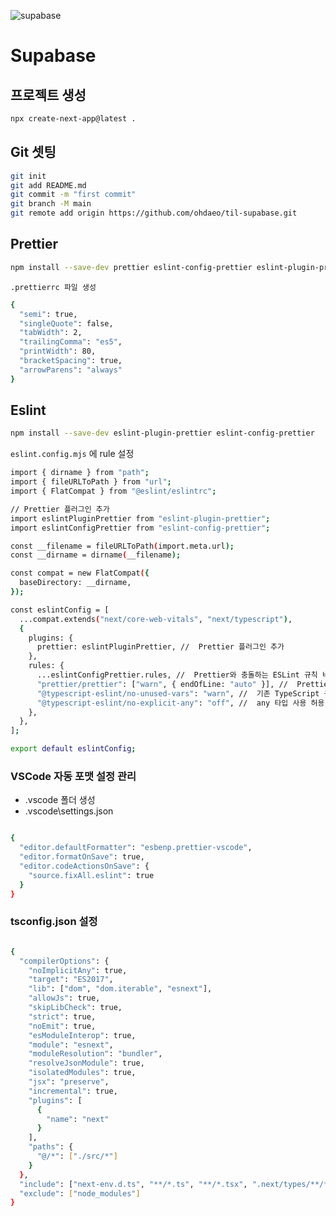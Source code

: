 ![supabase](https://noticon-static.tammolo.com/dgggcrkxq/image/upload/v1720579881/noticon/lxhyu7xo7ujsxvuxmiuc.png)

# Supabase

## 프로젝트 생성

```bash
npx create-next-app@latest .
```

## Git 셋팅

```bash
git init
git add README.md
git commit -m "first commit"
git branch -M main
git remote add origin https://github.com/ohdaeo/til-supabase.git
```

## Prettier

```bash
npm install --save-dev prettier eslint-config-prettier eslint-plugin-prettier
```

`.prettierrc 파일 생성`

```bash
{
  "semi": true,
  "singleQuote": false,
  "tabWidth": 2,
  "trailingComma": "es5",
  "printWidth": 80,
  "bracketSpacing": true,
  "arrowParens": "always"
}
```

## Eslint

```bash
npm install --save-dev eslint-plugin-prettier eslint-config-prettier
```

`eslint.config.mjs` 에 rule 설정

```bash
import { dirname } from "path";
import { fileURLToPath } from "url";
import { FlatCompat } from "@eslint/eslintrc";

// Prettier 플러그인 추가
import eslintPluginPrettier from "eslint-plugin-prettier";
import eslintConfigPrettier from "eslint-config-prettier";

const __filename = fileURLToPath(import.meta.url);
const __dirname = dirname(__filename);

const compat = new FlatCompat({
  baseDirectory: __dirname,
});

const eslintConfig = [
  ...compat.extends("next/core-web-vitals", "next/typescript"),
  {
    plugins: {
      prettier: eslintPluginPrettier, //  Prettier 플러그인 추가
    },
    rules: {
      ...eslintConfigPrettier.rules, //  Prettier와 충돌하는 ESLint 규칙 비활성화
      "prettier/prettier": ["warn", { endOfLine: "auto" }], //  Prettier 스타일을 강제 적용 (오류 발생 시 ESLint에서 표시)
      "@typescript-eslint/no-unused-vars": "warn", //  기존 TypeScript 규칙 유지
      "@typescript-eslint/no-explicit-any": "off", //  any 타입 사용 허용
    },
  },
];

export default eslintConfig;

```

### VSCode 자동 포맷 설정 관리

- .vscode 폴더 생성
- .vscode\settings.json

```bash

{
  "editor.defaultFormatter": "esbenp.prettier-vscode",
  "editor.formatOnSave": true,
  "editor.codeActionsOnSave": {
    "source.fixAll.eslint": true
  }
}
```

### tsconfig.json 설정

```bash

{
  "compilerOptions": {
    "noImplicitAny": true,
    "target": "ES2017",
    "lib": ["dom", "dom.iterable", "esnext"],
    "allowJs": true,
    "skipLibCheck": true,
    "strict": true,
    "noEmit": true,
    "esModuleInterop": true,
    "module": "esnext",
    "moduleResolution": "bundler",
    "resolveJsonModule": true,
    "isolatedModules": true,
    "jsx": "preserve",
    "incremental": true,
    "plugins": [
      {
        "name": "next"
      }
    ],
    "paths": {
      "@/*": ["./src/*"]
    }
  },
  "include": ["next-env.d.ts", "**/*.ts", "**/*.tsx", ".next/types/**/*.ts"],
  "exclude": ["node_modules"]
}
```
